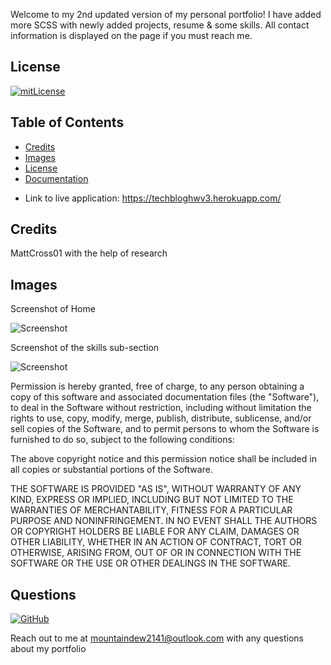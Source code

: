 Welcome to my 2nd updated version of my personal portfolio!
I have added more SCSS with newly added projects, resume & some skills.
All contact information is displayed on the page if you must reach me.

## License

[![mitLicense](https://img.shields.io/badge/license-MIT-green?style=plastic)](https://choosealicense.com/licenses/bsd-3-clause/)


## Table of Contents 

* [Credits](#credits)
* [Images](#images)
* [License](#license)
* [Documentation](#documentation)

- Link to live application: https://techbloghwv3.herokuapp.com/


## Credits

MattCross01 with the help of research

## Images 

Screenshot of Home 

![Screenshot](https://i.ibb.co/pQfW0rv/mainscreenportfolio.png)

Screenshot of the skills sub-section

![Screenshot](https://i.ibb.co/8dr6qcM/skillsportfolio.png)


Permission is hereby granted, free of charge, to any person obtaining a copy
of this software and associated documentation files (the "Software"), to deal
in the Software without restriction, including without limitation the rights
to use, copy, modify, merge, publish, distribute, sublicense, and/or sell
copies of the Software, and to permit persons to whom the Software is
furnished to do so, subject to the following conditions:

The above copyright notice and this permission notice shall be included in all
copies or substantial portions of the Software.

THE SOFTWARE IS PROVIDED "AS IS", WITHOUT WARRANTY OF ANY KIND, EXPRESS OR
IMPLIED, INCLUDING BUT NOT LIMITED TO THE WARRANTIES OF MERCHANTABILITY,
FITNESS FOR A PARTICULAR PURPOSE AND NONINFRINGEMENT. IN NO EVENT SHALL THE
AUTHORS OR COPYRIGHT HOLDERS BE LIABLE FOR ANY CLAIM, DAMAGES OR OTHER
LIABILITY, WHETHER IN AN ACTION OF CONTRACT, TORT OR OTHERWISE, ARISING FROM,
OUT OF OR IN CONNECTION WITH THE SOFTWARE OR THE USE OR OTHER DEALINGS IN THE
SOFTWARE.

## Questions

  [![GitHub](https://img.shields.io/badge/My%20GitHub-Click%20Me!-blueviolet?style=plastic&logo=GitHub)](https://github.com/MattCross01)

  Reach out to me at mountaindew2141@outlook.com with any questions about my portfolio
